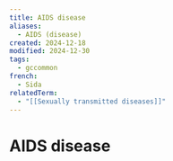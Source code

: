 ```yaml
---
title: AIDS disease
aliases:
  - AIDS (disease)
created: 2024-12-18
modified: 2024-12-30
tags:
  - gccommon
french:
  - Sida
relatedTerm:
  - "[[Sexually transmitted diseases]]"
---
```

# AIDS disease
